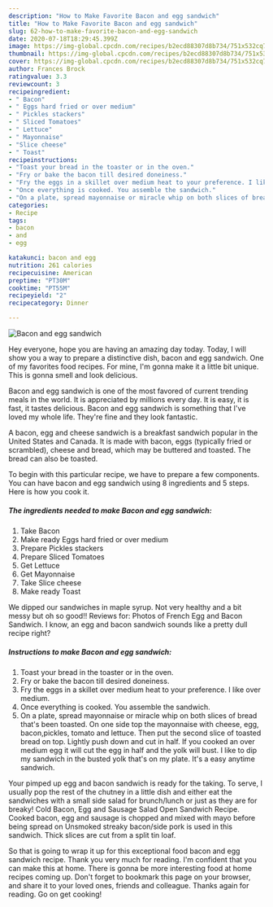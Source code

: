 ```yaml
---
description: "How to Make Favorite Bacon and egg sandwich"
title: "How to Make Favorite Bacon and egg sandwich"
slug: 62-how-to-make-favorite-bacon-and-egg-sandwich
date: 2020-07-18T18:29:45.399Z
image: https://img-global.cpcdn.com/recipes/b2ecd88307d8b734/751x532cq70/bacon-and-egg-sandwich-recipe-main-photo.jpg
thumbnail: https://img-global.cpcdn.com/recipes/b2ecd88307d8b734/751x532cq70/bacon-and-egg-sandwich-recipe-main-photo.jpg
cover: https://img-global.cpcdn.com/recipes/b2ecd88307d8b734/751x532cq70/bacon-and-egg-sandwich-recipe-main-photo.jpg
author: Frances Brock
ratingvalue: 3.3
reviewcount: 3
recipeingredient:
- " Bacon"
- " Eggs hard fried or over medium"
- " Pickles stackers"
- " Sliced Tomatoes"
- " Lettuce"
- " Mayonnaise"
- "Slice cheese"
- " Toast"
recipeinstructions:
- "Toast your bread in the toaster or in the oven."
- "Fry or bake the bacon till desired doneiness."
- "Fry the eggs in a skillet over medium heat to your preference. I like over medium."
- "Once everything is cooked. You assemble the sandwich."
- "On a plate, spread mayonnaise or miracle whip on both slices of bread that&#39;s been toasted. On one side top the mayonnaise with cheese, egg, bacon,pickles, tomato and lettuce. Then put the second slice of toasted bread on top. Lightly push down and cut in half. If you cooked an over medium egg it will cut the egg in half and the yolk will bust. I like to dip my sandwich in the busted yolk that&#39;s on my plate. It&#39;s a easy anytime sandwich."
categories:
- Recipe
tags:
- bacon
- and
- egg

katakunci: bacon and egg 
nutrition: 261 calories
recipecuisine: American
preptime: "PT30M"
cooktime: "PT55M"
recipeyield: "2"
recipecategory: Dinner

---
```



![Bacon and egg sandwich](https://img-global.cpcdn.com/recipes/b2ecd88307d8b734/751x532cq70/bacon-and-egg-sandwich-recipe-main-photo.jpg)

Hey everyone, hope you are having an amazing day today. Today, I will show you a way to prepare a distinctive dish, bacon and egg sandwich. One of my favorites food recipes. For mine, I'm gonna make it a little bit unique. This is gonna smell and look delicious.

Bacon and egg sandwich is one of the most favored of current trending meals in the world. It is appreciated by millions every day. It is easy, it is fast, it tastes delicious. Bacon and egg sandwich is something that I've loved my whole life. They're fine and they look fantastic.

A bacon, egg and cheese sandwich is a breakfast sandwich popular in the United States and Canada. It is made with bacon, eggs (typically fried or scrambled), cheese and bread, which may be buttered and toasted. The bread can also be toasted.


To begin with this particular recipe, we have to prepare a few components. You can have bacon and egg sandwich using 8 ingredients and 5 steps. Here is how you cook it.

<!--inarticleads1-->

##### The ingredients needed to make Bacon and egg sandwich:

1. Take  Bacon
1. Make ready  Eggs hard fried or over medium
1. Prepare  Pickles stackers
1. Prepare  Sliced Tomatoes
1. Get  Lettuce
1. Get  Mayonnaise
1. Take Slice cheese
1. Make ready  Toast


We dipped our sandwiches in maple syrup. Not very healthy and a bit messy but oh so good!! Reviews for: Photos of French Egg and Bacon Sandwich. I know, an egg and bacon sandwich sounds like a pretty dull recipe right? 

<!--inarticleads2-->

##### Instructions to make Bacon and egg sandwich:

1. Toast your bread in the toaster or in the oven.
1. Fry or bake the bacon till desired doneiness.
1. Fry the eggs in a skillet over medium heat to your preference. I like over medium.
1. Once everything is cooked. You assemble the sandwich.
1. On a plate, spread mayonnaise or miracle whip on both slices of bread that&#39;s been toasted. On one side top the mayonnaise with cheese, egg, bacon,pickles, tomato and lettuce. Then put the second slice of toasted bread on top. Lightly push down and cut in half. If you cooked an over medium egg it will cut the egg in half and the yolk will bust. I like to dip my sandwich in the busted yolk that&#39;s on my plate. It&#39;s a easy anytime sandwich.


Your pimped up egg and bacon sandwich is ready for the taking. To serve, I usually pop the rest of the chutney in a little dish and either eat the sandwiches with a small side salad for brunch/lunch or just as they are for breaky! Cold Bacon, Egg and Sausage Salad Open Sandwich Recipe. Cooked bacon, egg and sausage is chopped and mixed with mayo before being spread on Unsmoked streaky bacon/side pork is used in this sandwich. Thick slices are cut from a split tin loaf. 

So that is going to wrap it up for this exceptional food bacon and egg sandwich recipe. Thank you very much for reading. I'm confident that you can make this at home. There is gonna be more interesting food at home recipes coming up. Don't forget to bookmark this page on your browser, and share it to your loved ones, friends and colleague. Thanks again for reading. Go on get cooking!
